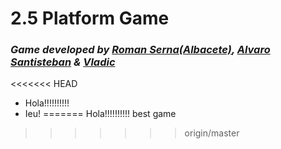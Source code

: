# 2.5 Platform Game
### *Game developed by [Roman Serna(Albacete)](https://github.com/Raist3D), [Alvaro Santisteban](https://github.com/Montalx) & [Vladic](https://github.com/kalyer)*

<<<<<<< HEAD
- Hola!!!!!!!!!!
- Ieu!
=======
Hola!!!!!!!!!!
best game
>>>>>>> origin/master

